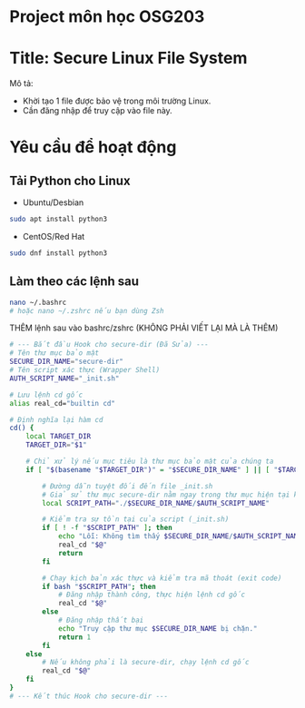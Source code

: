 # Project môn học OSG203 
# Title: Secure Linux File System

Mô tả: 
- Khời tạo 1 file được bảo vệ trong môi trường Linux.
- Cần đăng nhập để truy cập vào file này.


# Yêu cầu để hoạt động
## Tải Python cho Linux
- Ubuntu/Desbian
``` bash
sudo apt install python3
```
- CentOS/Red Hat
``` bash
sudo dnf install python3
```

## Làm theo các lệnh sau
```bash
nano ~/.bashrc
# hoặc nano ~/.zshrc nếu bạn dùng Zsh
```
THÊM lệnh sau vào bashrc/zshrc (KHÔNG PHẢI VIẾT LẠI MÀ LÀ THÊM)
``` bash
# --- Bắt đầu Hook cho secure-dir (Đã Sửa) ---
# Tên thư mục bảo mật
SECURE_DIR_NAME="secure-dir"
# Tên script xác thực (Wrapper Shell)
AUTH_SCRIPT_NAME="_init.sh"

# Lưu lệnh cd gốc
alias real_cd="builtin cd"

# Định nghĩa lại hàm cd
cd() {
    local TARGET_DIR
    TARGET_DIR="$1"

    # Chỉ xử lý nếu mục tiêu là thư mục bảo mật của chúng ta
    if [ "$(basename "$TARGET_DIR")" = "$SECURE_DIR_NAME" ] || [ "$TARGET_DIR" = "$SECURE_DIR_NAME" ]; then

        # Đường dẫn tuyệt đối đến file _init.sh
        # Giả sử thư mục secure-dir nằm ngay trong thư mục hiện tại khi gọi cd
        local SCRIPT_PATH="./$SECURE_DIR_NAME/$AUTH_SCRIPT_NAME"

        # Kiểm tra sự tồn tại của script (_init.sh)
        if [ ! -f "$SCRIPT_PATH" ]; then
            echo "Lỗi: Không tìm thấy $SECURE_DIR_NAME/$AUTH_SCRIPT_NAME."
            real_cd "$@"
            return
        fi

        # Chạy kịch bản xác thực và kiểm tra mã thoát (exit code)
        if bash "$SCRIPT_PATH"; then
            # Đăng nhập thành công, thực hiện lệnh cd gốc
            real_cd "$@"
        else
            # Đăng nhập thất bại
            echo "Truy cập thư mục $SECURE_DIR_NAME bị chặn."
            return 1
        fi
    else
        # Nếu không phải là secure-dir, chạy lệnh cd gốc
        real_cd "$@"
    fi
}
# --- Kết thúc Hook cho secure-dir ---
```
